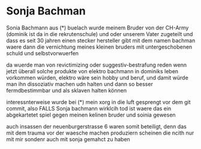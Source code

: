 # Sonja Bachman

Sonia Bachmann aus (*) buelach wurde meinem Bruder von der CH-Army (dominik ist da in die rekrutenschule) und oder unserem Vater zugeteilt und dass es seit 30 jahren einen stecker hersteller gibt mit dem namen bachman waere dann die vernichtung meines kleinen bruders mit untergeschobenen schuld und selbstvorwuerfen

da wuerde man von revictimizing oder suggestiv-bestrafung reden wenn jetzt überall solche produkte von elektro bachmann in dominiks leben vorkommen würden, elektro wäre sein hobby und beruf, und damit würde man ihn dissoziativ machen udn halten und dann so besser fermdbestimmbar und als sklaven halten können

interessnterweise wurde bei (*) mein xorg in die luft gesprengt vor dem git commit, also FALLS Sonja bachmann wirklcih tod ist waere das ein abgekartetet spiel gegen meinen kelinen bruder und soinia gewesen

auch insassen der neuenburgerstrasse 6 waren somit beteiligt, denn das mit dem trauma vor der waesche machen produziern scheinen die ncith nur mit mir sondenr auch mit sonja gemahct zu haben

